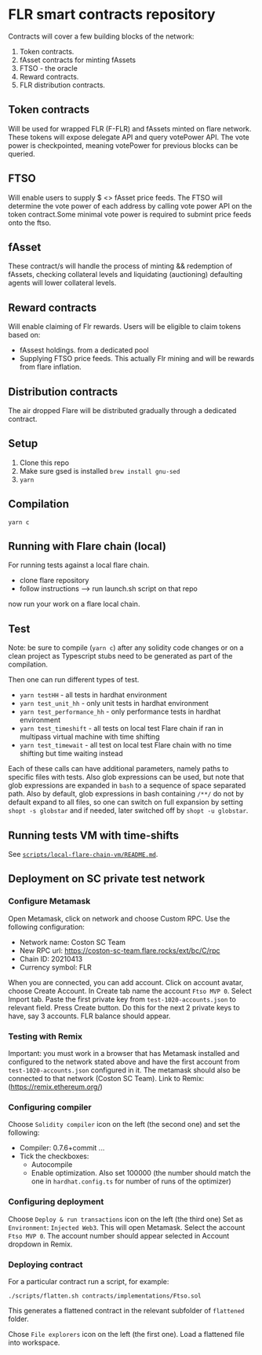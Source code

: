 # FLR smart contracts repository

Contracts will cover a few building blocks of the network:

1. Token contracts.
2. fAsset contracts for minting fAssets
3. FTSO - the oracle
4. Reward contracts.
5. FLR distribution contracts.

## Token contracts 

Will be used for wrapped FLR (F-FLR) and fAssets minted on flare network. These tokens will expose delegate API and query votePower API. The vote power is checkpointed, meaning votePower for previous blocks can be queried.

## FTSO 

Will enable users to supply $ <> fAsset price feeds. The FTSO will determine the vote power of each address by calling vote power API on the token contract.Some minimal vote power is required to submint price feeds onto the ftso.

## fAsset
These contract/s will handle the process of minting && redemption of fAssets, checking collateral levels and liquidating (auctioning) defaulting agents will lower collateral levels.
## Reward contracts

Will enable claiming of Flr rewards.
Users will be eligible to claim tokens based on:
- fAssest holdings. from a dedicated pool
- Supplying FTSO price feeds. This actually Flr mining and will be rewards from flare inflation.

## Distribution contracts
The air dropped Flare will be distributed gradually through a dedicated contract.

## Setup

1. Clone this repo
2. Make sure gsed is installed `brew install gnu-sed`
3. `yarn`


## Compilation
`yarn c`

## Running with Flare chain (local)
For running tests against a local flare chain.
- clone flare repository
- follow instructions --> run launch.sh script on that repo

now run your work on a flare local chain.

## Test

Note: be sure to compile (`yarn c`) after any solidity code changes or on a clean project as Typescript stubs need to be generated as part of the compilation. 

Then one can run different types of test.

- `yarn testHH` - all tests in hardhat environment
- `yarn test_unit_hh` - only unit tests in hardhat environment
- `yarn test_performance_hh` - only performance tests in hardhat environment
- `yarn test_timeshift` - all tests on local test Flare chain if ran in multipass virtual machine with time shifting
- `yarn test_timewait` - all test on local test Flare chain with no time shifting but time waiting instead

Each of these calls can have additional parameters, namely paths to specific files with tests. Also glob expressions can be used, but note that glob expressions are expanded in `bash` to a sequence of space separated path. Also by default, glob expressions in bash containing `/**/` do not by default expand to all files, so one can switch on full expansion by setting `shopt -s globstar` and if needed, later switched off by `shopt -u globstar`.

## Running tests VM with time-shifts

See [`scripts/local-flare-chain-vm/README.md`](scripts/local-flare-chain-vm/README.md).

## Deployment on SC private test network

### Configure Metamask
Open Metamask, click on network and choose Custom RPC.
Use the following configuration:
- Network name: Coston SC Team
- New RPC url: https://coston-sc-team.flare.rocks/ext/bc/C/rpc
- Chain ID: 20210413
- Currency symbol: FLR

When you are connected, you can add account.
Click on account avatar, choose Create Account. In Create tab name the account `Ftso MVP 0`. Select Import tab. Paste the first private key from `test-1020-accounts.json` to relevant field. Press Create button. Do this for the next 2 private keys to have, say 3 accounts. FLR balance should appear.

### Testing with Remix

Important: you must work in a browser that has Metamask installed and configured to the network stated above and have the first account from `test-1020-accounts.json` configured in it. The metamask should also be connected to that network (Coston SC Team).
Link to Remix: (https://remix.ethereum.org/)

### Configuring compiler

Choose `Solidity compiler` icon on the left (the second one) and set the following:

- Compiler: 0.7.6+commit ...
- Tick the checkboxes:
   - Autocompile
   - Enable optimization. Also set 100000 (the number should match the one in `hardhat.config.ts` for number of runs of the optimizer)

### Configuring deployment

Choose `Deploy & run transactions` icon on the left (the third one)
Set as `Environment`: `Injected Web3`. This will open Metamask. Select the account `Ftso MVP 0`.
The account number should appear selected in Account dropdown in Remix.

### Deploying contract

For a particular contract run a script, for example:

`./scripts/flatten.sh contracts/implementations/Ftso.sol`

This generates a flattened contract in the relevant subfolder of `flattened` folder.

Chose `File explorers` icon on the left (the first one). Load a flattened file into workspace. 

